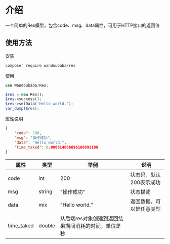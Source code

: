 # 介绍

一个简单的Res模型，包含code、msg、data属性，可用于HTTP接口的返回值

## 使用方法

安装

```sh
composer require wandoubaba/res
```

使用

```php
use Wandoubaba/Res;

$res = new Res();
$res->success();
$res->setData('Hello world.');
var_dump($res);
```

属性说明

```json
{
    "code": 200,
    "msg": "操作成功",
    "data": "Hello world.",
    "time_taked": 0.000014066696166992188
}
```

|属性|类型|举例|说明|
|---|---|---|---|
|code|int|200|状态码，默认200表示成功|
|msg|string|"操作成功"|状态描述|
|data|mix|"Hello world."|返回数据，可以是任意类型|
|time_taked|double|从后端res对象创建到返回结果期间消耗的时间，单位是秒|
